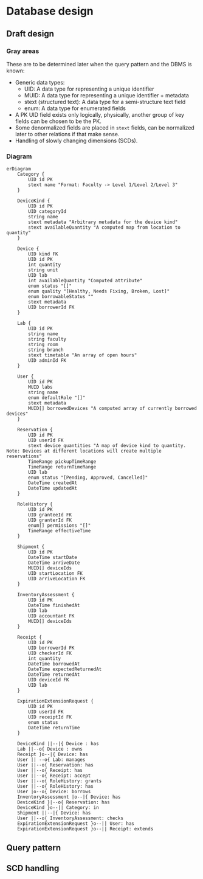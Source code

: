 # Database design

## Draft design

### Gray areas 

These are to be determined later when the query pattern and the DBMS is known:

* Generic data types:
  * UID: A data type for representing a unique identifier
  * MUID: A data type for representing a unique identifier + metadata
  * stext (structured text): A data type for a semi-structure text field 
  * enum: A data type for enumerated fields
* A PK UID field exists only logically, physically, another group of key fields can be chosen to be the PK.
* Some denormalized fields are placed in `stext` fields, can be normalized later to other relations if that make sense.
* Handling of slowly changing dimensions (SCDs).

### Diagram

```mermaid
erDiagram
    Category {
        UID id PK
        stext name "Format: Faculty -> Level 1/Level 2/Level 3"
    }

    DeviceKind {
        UID id PK
        UID categoryId
        string name
        stext metadata "Arbitrary metadata for the device kind"
        stext availableQuantity "A computed map from location to quantity"
    }

    Device {
        UID kind FK
        UID id PK
        int quantity
        string unit
        UID lab
        int availableQuantity "Computed attribute"
        enum status "[]"
        enum quality "[Healthy, Needs Fixing, Broken, Lost]"
        enum borrowableStatus ""
        stext metadata
        UID borrowerId FK
    }

    Lab {
        UID id PK
        string name
        string faculty
        string room
        string branch
        stext timetable "An array of open hours"
        UID adminId FK
    }

    User {
        UID id PK
        MUID labs
        string name
        enum defaultRole "[]"
        stext metadata
        MUID[] borrowedDevices "A computed array of currently borrowed devices"
    }

    Reservation {
        UID id PK
        UID userId FK
        stext device_quantities "A map of device kind to quantity. Note: Devices at different locations will create multiple reservations"
        TimeRange pickupTimeRange
        TimeRange returnTimeRange
        UID lab
        enum status "[Pending, Approved, Cancelled]"
        DateTime createdAt
        DateTime updatedAt                
    }

    RoleHistory {
        UID id PK
        UID granteeId FK
        UID granterId FK
        enum[] permissions "[]"
        TimeRange effectiveTime
    }

    Shipment {
        UID id PK
        DateTime startDate
        DateTime arriveDate
        MUID[] deviceIds
        UID startLocation FK
        UID arriveLocation FK
    }

    InventoryAssessment {
        UID id PK
        DateTime finishedAt
        UID lab
        UID accountant FK
        MUID[] deviceIds
    }

    Receipt {
        UID id PK
        UID borrowerId FK
        UID checkerId FK
        int quantity
        DateTime borrowedAt
        DateTime expectedReturnedAt
        DateTime returnedAt
        UID deviceId FK
        UID lab
    }

    ExpirationExtensionRequest {
        UID id PK
        UID userId FK
        UID receiptId FK
        enum status
        DateTime returnTime
    }

    DeviceKind ||--|{ Device : has
    Lab ||--o{ Device : owns
    Receipt }o--|{ Device: has
    User || --o{ Lab: manages
    User ||--o{ Reservation: has
    User ||--o{ Receipt: has
    User ||--o{ Receipt: accept
    User ||--o{ RoleHistory: grants
    User ||--o{ RoleHistory: has
    User |o--o{ Device: borrows
    InventoryAssessment |o--|{ Device: has
    DeviceKind }|--o{ Reservation: has
    DeviceKind }o--|| Category: in
    Shipment ||--|{ Device: has
    User ||--o{ InventoryAssessment: checks
    ExpirationExtensionRequest }o--|| User: has
    ExpirationExtensionRequest }o--|| Receipt: extends
```

## Query pattern

## SCD handling
